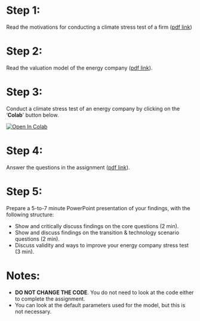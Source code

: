 
# Step 1:

Read the motivations for conducting a climate stress test of a firm ([pdf link](https://github.com/rht/climate_stress_test_energy_company/blob/main/pdfs%20(read)/Motivation-for-Climate-Stress-Tests.pdf))

# Step 2:

Read the valuation model of the energy company ([pdf link](https://github.com/rht/climate_stress_test_energy_company/blob/main/pdfs%20(read)/Climate-Stress-Testing-an-Energy-Company-Valuation-Model-11-January-2021.pdf)).

# Step 3:

Conduct a climate stress test of an energy company by clicking on the ‘**Colab**' button below.

[![Open In Colab](https://colab.research.google.com/assets/colab-badge.svg)](https://colab.research.google.com/github/rht/climate_stress_test_energy_company/blob/main/code%20(no%20need%20to%20read)/climate_stress_test.ipynb)

# Step 4:

Answer the questions in the assignment ([pdf link](https://github.com/rht/climate_stress_test_energy_company/blob/main/pdfs%20(read)/Assignment-Climate-Stress-Testing-an-Energy-Company.pdf)).

# Step 5:

Prepare a 5-to-7 minute PowerPoint presentation of your findings, with the following structure:
* Show and critically discuss findings on the core questions (2 min).
* Show and discuss findings on the transition & technology scenario questions (2 min).
* Discuss validity and ways to improve your energy company stress test (3 min).

# Notes:
* **DO NOT CHANGE THE CODE**. You do not need to look at the code either to complete the assignment.
* You can look at the default parameters used for the model, but this is not necessary.

